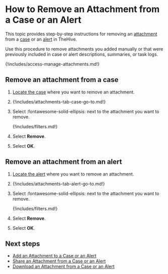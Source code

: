 # How to Remove an Attachment from a Case or an Alert

This topic provides step-by-step instructions for removing an [attachment](../../../analyst-corner/cases/attachments/about-attachments.md) from a [case](../about-cases.md) or an [alert](../../alerts/about-alerts.md) in TheHive.

Use this procedure to remove attachments you added manually or that were previously included in case or alert descriptions, summaries, or task logs.

{!includes/access-manage-attachments.md!}

## Remove an attachment from a case

1. [Locate the case](../search-for-cases/find-a-case.md) where you want to remove an attachment.

2. {!includes/attachments-tab-case-go-to.md!}

3. Select :fontawesome-solid-ellipsis: next to the attachment you want to remove.

    {!includes/filters.md!}

4. Select **Remove**.

5. Select **OK**.

## Remove an attachment from an alert

1. [Locate the alert](../../alerts/search-for-alerts/find-an-alert.md) where you want to remove an attachment.

2. {!includes/attachments-tab-alert-go-to.md!}

3. Select :fontawesome-solid-ellipsis: next to the attachment you want to remove.

    {!includes/filters.md!}

4. Select **Remove**.

5. Select **OK**.

<h2>Next steps</h2>

* [Add an Attachment to a Case or an Alert](add-an-attachment-case-alert.md)
* [Share an Attachment from a Case or an Alert](share-an-attachment-case-alert.md)
* [Download an Attachment from a Case or an Alert](download-an-attachment-case-alert.md)